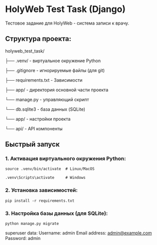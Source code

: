 # HolyWeb Test Task (Django)
Тестовое задание для HolyWeb - система записи к врачу.

## Структура проекта:
holyweb_test_task/

├── .venv/ - виртуальное окружение Python
    
├── .gitignore - игнорируемые файлы (для git)
    
├── requirements.txt - Зависимости
    
├── app/ - директория основной части проекта
    
└── manage.py - управляющий скрипт
        
└── db.sqlite3 - база данных (SQLite)
        
└── app/ - настройки проекта
            
└── api/ - API компоненты


## Быстрый запуск

### 1. Активация виртуального окружения Python:
```
source .venv/bin/activate  # Linux/MacOS

.venv\Scripts\activate     # Windows
```

### 2. Установка зависимостей:
`pip install -r requirements.txt`

### 3. Настройка базы данных (для SQLite):
 `python manage.py migrate`


superuser data:
    Username: admin
    Email address: admin@example.com
    Password: admin
